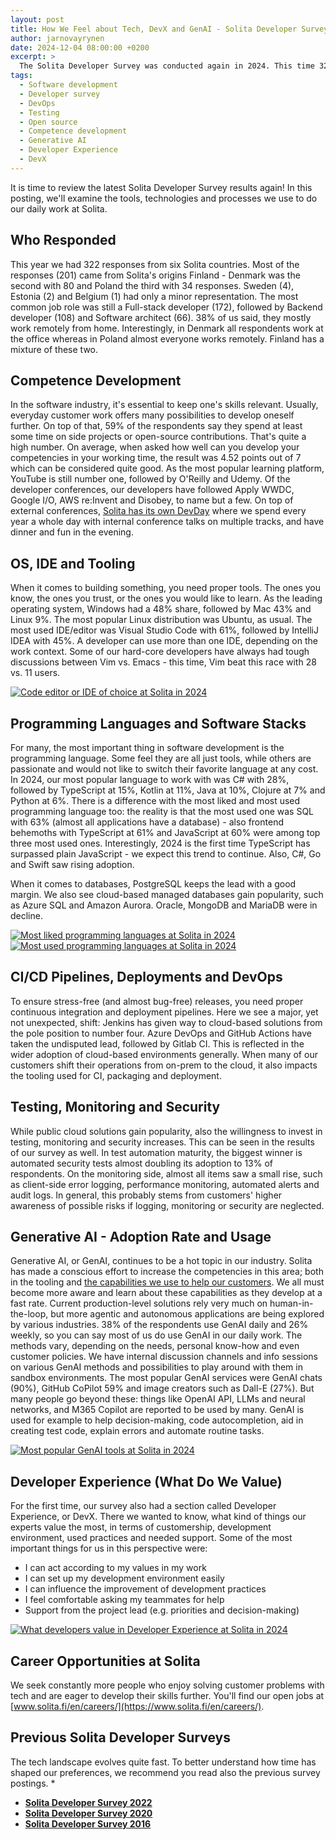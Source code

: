 ```yaml
---
layout: post
title: How We Feel about Tech, DevX and GenAI - Solita Developer Survey 2024 Results
author: jarnovayrynen
date: 2024-12-04 08:00:00 +0200
excerpt: >
  The Solita Developer Survey was conducted again in 2024. This time 322 Solitans from six countries shared their preferences regarding technologies, processes and tooling.  This summary of the survey results shows which tech is hot and which is not in Solita in 2024. 
tags:
  - Software development
  - Developer survey
  - DevOps
  - Testing
  - Open source
  - Competence development
  - Generative AI
  - Developer Experience
  - DevX
---
```


It is time to review the latest Solita Developer Survey results again! In this posting, we'll examine the tools, technologies and processes we use to do our daily work at Solita.

## Who Responded

This year we had 322 responses from six Solita countries. Most of the responses (201) came from Solita's origins Finland - Denmark was the second with 80 and Poland the third with 34 responses. Sweden (4), Estonia (2) and Belgium (1) had only a minor representation. The most common job role was still a Full-stack developer (172), followed by Backend developer (108) and Software architect (66). 38% of us said, they mostly work remotely from home. Interestingly, in Denmark all respondents work at the office whereas in Poland almost everyone works remotely. Finland has a mixture of these two.

## Competence Development
In the software industry, it's essential to keep one's skills relevant. Usually, everyday customer work offers many possibilities to develop oneself further. On top of that, 59% of the respondents say they spend at least some time on side projects or open-source contributions. That's quite a high number. On average, when asked how well can you develop your competencies in your working time, the result was 4.52 points out of 7 which can be considered quite good. As the most popular learning platform, YouTube is still number one, followed by O'Reilly and Udemy. Of the developer conferences, our developers have followed Apply WWDC, Google I/O, AWS re:Invent and Disobey, to name but a few. On top of external conferences, [Solita has its own DevDay](https://dev.solita.fi/2021/12/13/devday-of-solita.html) where we spend every year a whole day with internal conference talks on multiple tracks, and have dinner and fun in the evening.

## OS, IDE and Tooling
When it comes to building something, you need proper tools. The ones you know, the ones you trust, or the ones you would like to learn. As the leading operating system, Windows had a 48% share, followed by Mac 43% and Linux 9%. The most popular Linux distribution was Ubuntu, as usual. The most used IDE/editor was Visual Studio Code with 61%, followed by IntelliJ IDEA with 45%. A developer can use more than one IDE, depending on the work context. Some of our hard-core developers have always had tough discussions between Vim vs. Emacs - this time, Vim beat this race with 28 vs. 11 users.

[![Code editor or IDE of choice at Solita in 2024](/img/developer-survey-2024/DEV_survey_2024-ide.png)](/img/developer-survey-2024/DEV_survey_2024-ide.png)

## Programming Languages and Software Stacks
For many, the most important thing in software development is the programming language. Some feel they are all just tools, while others are passionate and would not like to switch their favorite language at any cost. In 2024, our most popular language to work with was C# with 28%, followed by TypeScript at 15%, Kotlin at 11%, Java at 10%, Clojure at 7% and Python at 6%. There is a difference with the most liked and most used programming language too: the reality is that the most used one was SQL with 63% (almost all applications have a database) - also frontend behemoths with TypeScript at 61% and JavaScript at 60% were among top three most used ones. Interestingly, 2024 is the first time TypeScript has surpassed plain JavaScript - we expect this trend to continue. Also, C#, Go and Swift saw rising adoption.

When it comes to databases, PostgreSQL keeps the lead with a good margin. We also see cloud-based managed databases gain popularity, such as Azure SQL and Amazon Aurora. Oracle, MongoDB and MariaDB were in decline.

[![Most liked programming languages at Solita in 2024](/img/developer-survey-2024/DEV_survey_2024-most_liked_languages.png)](/img/developer-survey-2024/DEV_survey_2024-most_liked_languages.png)
[![Most used programming languages at Solita in 2024](/img/developer-survey-2024/DEV_survey_2024-most_used_languages.png)](/img/developer-survey-2024/DEV_survey_2024-most_used_languages.png)

## CI/CD Pipelines, Deployments and DevOps
To ensure stress-free (and almost bug-free) releases, you need proper continuous integration and deployment pipelines. Here we see a major, yet not unexpected, shift: Jenkins has given way to cloud-based solutions from the pole position to number four. Azure DevOps and GitHub Actions have taken the undisputed lead, followed by Gitlab CI. This is reflected in the wider adoption of cloud-based environments generally. When many of our customers shift their operations from on-prem to the cloud, it also impacts the tooling used for CI, packaging and deployment.

## Testing, Monitoring and Security
While public cloud solutions gain popularity, also the willingness to invest in testing, monitoring and security increases. This can be seen in the results of our survey as well. In test automation maturity, the biggest winner is automated security tests almost doubling its adoption to 13% of respondents. On the monitoring side, almost all items saw a small rise, such as client-side error logging, performance monitoring, automated alerts and audit logs. In general, this probably stems from customers' higher awareness of possible risks if logging, monitoring or security are neglected.

## Generative AI - Adoption Rate and Usage
Generative AI, or GenAI, continues to be a hot topic in our industry. Solita has made a conscious effort to increase the competencies in this area; both in the tooling and [the capabilities we use to help our customers](https://www.solita.fi/generative-ai-in-software-development/). We all must become more aware and learn about these capabilities as they develop at a fast rate. Current production-level solutions rely very much on human-in-the-loop, but more agentic and autonomous applications are being explored by various industries. 38% of the respondents use GenAI daily and 26% weekly, so you can say most of us do use GenAI in our daily work. The methods vary, depending on the needs, personal know-how and even customer policies. We have internal discussion channels and info sessions on various GenAI methods and possibilities to play around with them in sandbox environments. The most popular GenAI services were GenAI chats (90%), GitHub CoPilot 59% and image creators such as Dall-E (27%). But many people go beyond these: things like OpenAI API, LLMs and neural networks, and M365 Copilot are reported to be used by many. GenAI is used for example to help decision-making, code autocompletion, aid in creating test code, explain errors and automate routine tasks.

[![Most popular GenAI tools at Solita in 2024](/img/developer-survey-2024/DEV_survey_2024-genai_tools.png)](/img/developer-survey-2024/DEV_survey_2024-genai_tools.png)

## Developer Experience (What Do We Value)
For the first time, our survey also had a section called Developer Experience, or DevX. There we wanted to know, what kind of things our experts value the most, in terms of customership, development environment, used practices and needed support. Some of the most important things for us in this perspective were:
- I can act according to my values in my work
- I can set up my development environment easily
- I can influence the improvement of development practices
- I feel comfortable asking my teammates for help
- Support from the project lead (e.g. priorities and decision-making)

[![What developers value in Developer Experience at Solita in 2024](/img/developer-survey-2024/DEV_survey_2024-developer_experience.png)](/img/developer-survey-2024/DEV_survey_2024-developer_experience.png)

## Career Opportunities at Solita
We seek constantly more people who enjoy solving customer problems with tech and are eager to develop their skills
further. You'll find our open jobs at [www.solita.fi/en/careers/](https://www.solita.fi/en/careers/).

## Previous Solita Developer Surveys

The tech landscape evolves quite fast. To better understand how time has shaped our preferences, we recommend you read
also the previous survey postings.
*
* [**Solita Developer Survey 2022**](https://dev.solita.fi/2022/12/15/developer-survey-2022.html)
* [**Solita Developer Survey 2020**](https://dev.solita.fi/2020/12/10/developer-survey-2020.html)
* [**Solita Developer Survey 2016**](https://dev.solita.fi/java/2016/05/13/Developers-love-spaces.html)